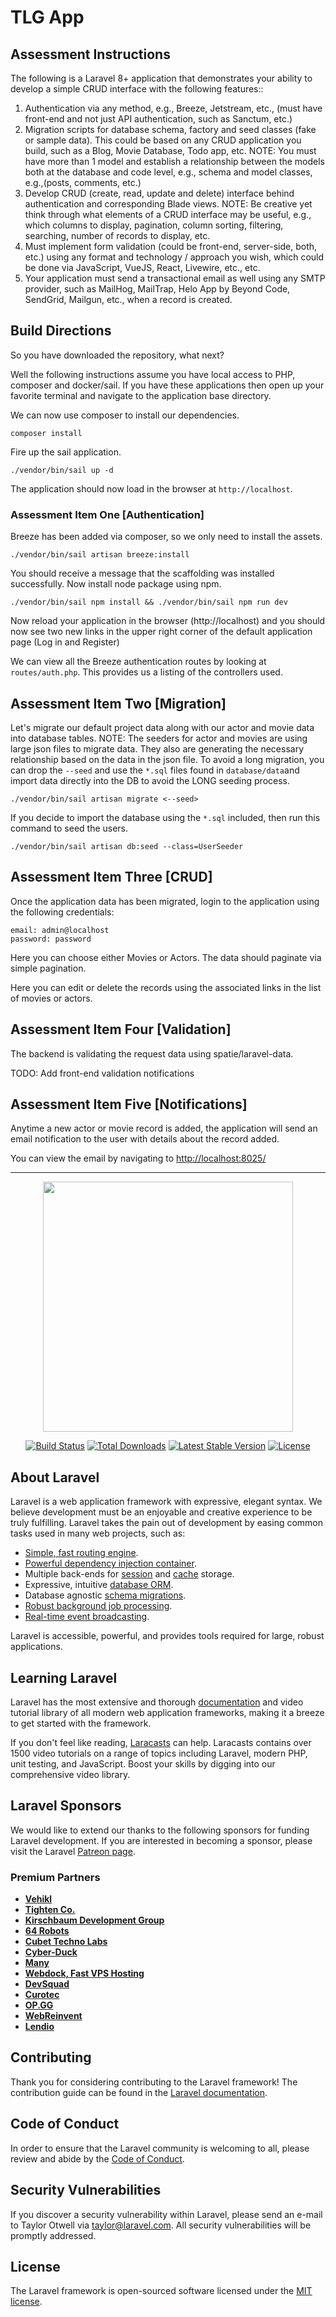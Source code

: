 # TLG App

## Assessment Instructions

The following is a Laravel 8+ application that demonstrates your ability to develop a simple CRUD
interface with the following features::

1. Authentication via any method, e.g., Breeze, Jetstream, etc., (must have front-end and not just API authentication, such as Sanctum, etc.)
2. Migration scripts for database schema, factory and seed classes (fake or sample data). This could be based on any CRUD application you build, such as a Blog, Movie Database, Todo app, etc. NOTE: You must have more than 1 model and establish a relationship between the models both at the database and code level, e.g., schema and model classes, e.g.,(posts, comments, etc.)
3. Develop CRUD (create, read, update and delete) interface behind authentication and corresponding Blade views. NOTE: Be creative yet think through what elements of a CRUD interface may be useful, e.g., which columns to display, pagination, column sorting, filtering, searching, number of records to display, etc.
4. Must implement form validation (could be front-end, server-side, both, etc.) using any format and technology / approach you wish, which could be done via JavaScript, VueJS, React, Livewire, etc., etc.
5. Your application must send a transactional email as well using any SMTP provider, such as MailHog, MailTrap, Helo App by Beyond Code, SendGrid, Mailgun, etc., when a record is created.

## Build Directions

So you have downloaded the repository, what next?

Well the following instructions assume you have local access to PHP, composer and docker/sail. If you have these
applications then open up your favorite terminal and navigate to the application base directory.

We can now use composer to install our dependencies.

```shell
composer install
```

Fire up the sail application.

```shell
./vendor/bin/sail up -d
```

The application should now load in the browser at `http://localhost`.


### Assessment Item One [Authentication]

Breeze has been added via composer, so we only need to install the assets.

```shell
./vendor/bin/sail artisan breeze:install
```

You should receive a message that the scaffolding was installed successfully. Now install node package using npm.

```shell
./vendor/bin/sail npm install && ./vendor/bin/sail npm run dev
```

Now reload your application in the browser (http://localhost) and you should now see two new links in the upper right corner of the default application page (Log in and Register)

We can view all the Breeze authentication routes by looking at `routes/auth.php`. This provides us a listing of the controllers used.

## Assessment Item Two [Migration]

Let's migrate our default project data along with our actor and movie data into database tables. 
NOTE: The seeders for actor and movies are using large json files to migrate data. They also are generating the 
necessary relationship based on the data in the json file. To avoid a long migration, you can drop the `--seed` and use 
the `*.sql` files found in `database/data`and import data directly into the DB to avoid the LONG 
seeding process.

```shell
./vendor/bin/sail artisan migrate <--seed>
```

If you decide to import the database using the `*.sql` included, then run this command to seed the users.

```shell
./vendor/bin/sail artisan db:seed --class=UserSeeder
```

## Assessment Item Three [CRUD]

Once the application data has been migrated, login to the application using the following credentials:

```shell
email: admin@localhost
password: password
```

Here you can choose either Movies or Actors. The data should paginate via simple pagination.

Here you can edit or delete the records using the associated links in the list of movies or actors.

## Assessment Item Four [Validation]

The backend is validating the request data using spatie/laravel-data.

TODO: Add front-end validation notifications

## Assessment Item Five [Notifications]

Anytime a new actor or movie record is added, the application will send an email notification to the user with details 
about the record added.

You can view the email by navigating to [http://localhost:8025/](http://localhost:8025/)

---

<p align="center"><a href="https://laravel.com" target="_blank"><img src="https://raw.githubusercontent.com/laravel/art/master/logo-lockup/5%20SVG/2%20CMYK/1%20Full%20Color/laravel-logolockup-cmyk-red.svg" width="400"></a></p>

<p align="center">
<a href="https://travis-ci.org/laravel/framework"><img src="https://travis-ci.org/laravel/framework.svg" alt="Build Status"></a>
<a href="https://packagist.org/packages/laravel/framework"><img src="https://img.shields.io/packagist/dt/laravel/framework" alt="Total Downloads"></a>
<a href="https://packagist.org/packages/laravel/framework"><img src="https://img.shields.io/packagist/v/laravel/framework" alt="Latest Stable Version"></a>
<a href="https://packagist.org/packages/laravel/framework"><img src="https://img.shields.io/packagist/l/laravel/framework" alt="License"></a>
</p>

## About Laravel

Laravel is a web application framework with expressive, elegant syntax. We believe development must be an enjoyable and creative experience to be truly fulfilling. Laravel takes the pain out of development by easing common tasks used in many web projects, such as:

- [Simple, fast routing engine](https://laravel.com/docs/routing).
- [Powerful dependency injection container](https://laravel.com/docs/container).
- Multiple back-ends for [session](https://laravel.com/docs/session) and [cache](https://laravel.com/docs/cache) storage.
- Expressive, intuitive [database ORM](https://laravel.com/docs/eloquent).
- Database agnostic [schema migrations](https://laravel.com/docs/migrations).
- [Robust background job processing](https://laravel.com/docs/queues).
- [Real-time event broadcasting](https://laravel.com/docs/broadcasting).

Laravel is accessible, powerful, and provides tools required for large, robust applications.

## Learning Laravel

Laravel has the most extensive and thorough [documentation](https://laravel.com/docs) and video tutorial library of all modern web application frameworks, making it a breeze to get started with the framework.

If you don't feel like reading, [Laracasts](https://laracasts.com) can help. Laracasts contains over 1500 video tutorials on a range of topics including Laravel, modern PHP, unit testing, and JavaScript. Boost your skills by digging into our comprehensive video library.

## Laravel Sponsors

We would like to extend our thanks to the following sponsors for funding Laravel development. If you are interested in becoming a sponsor, please visit the Laravel [Patreon page](https://patreon.com/taylorotwell).

### Premium Partners

- **[Vehikl](https://vehikl.com/)**
- **[Tighten Co.](https://tighten.co)**
- **[Kirschbaum Development Group](https://kirschbaumdevelopment.com)**
- **[64 Robots](https://64robots.com)**
- **[Cubet Techno Labs](https://cubettech.com)**
- **[Cyber-Duck](https://cyber-duck.co.uk)**
- **[Many](https://www.many.co.uk)**
- **[Webdock, Fast VPS Hosting](https://www.webdock.io/en)**
- **[DevSquad](https://devsquad.com)**
- **[Curotec](https://www.curotec.com/services/technologies/laravel/)**
- **[OP.GG](https://op.gg)**
- **[WebReinvent](https://webreinvent.com/?utm_source=laravel&utm_medium=github&utm_campaign=patreon-sponsors)**
- **[Lendio](https://lendio.com)**

## Contributing

Thank you for considering contributing to the Laravel framework! The contribution guide can be found in the [Laravel documentation](https://laravel.com/docs/contributions).

## Code of Conduct

In order to ensure that the Laravel community is welcoming to all, please review and abide by the [Code of Conduct](https://laravel.com/docs/contributions#code-of-conduct).

## Security Vulnerabilities

If you discover a security vulnerability within Laravel, please send an e-mail to Taylor Otwell via [taylor@laravel.com](mailto:taylor@laravel.com). All security vulnerabilities will be promptly addressed.

## License

The Laravel framework is open-sourced software licensed under the [MIT license](https://opensource.org/licenses/MIT).
